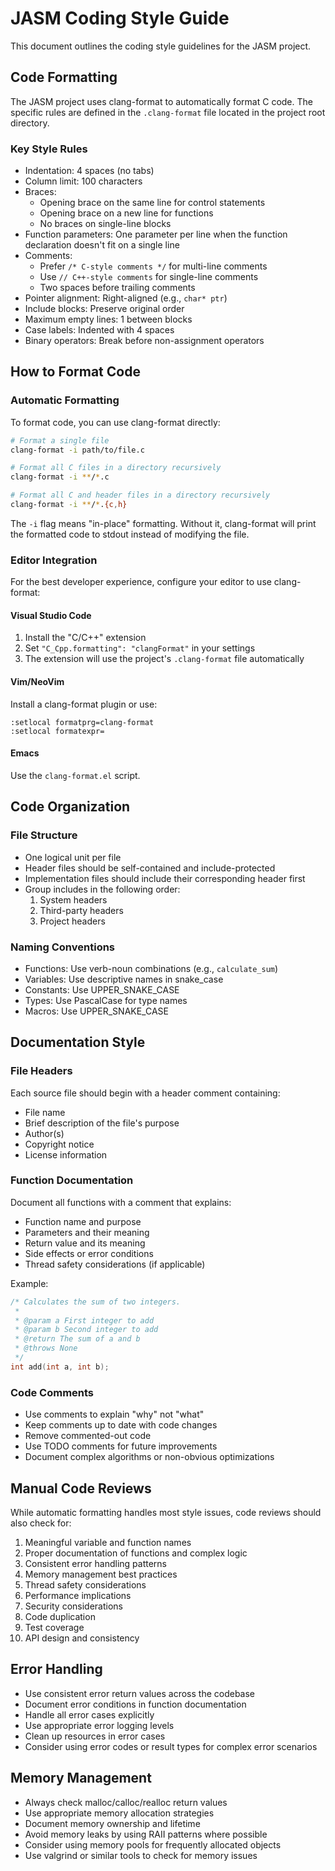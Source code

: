 # JASM Coding Style Guide

This document outlines the coding style guidelines for the JASM project.

## Code Formatting

The JASM project uses clang-format to automatically format C code. The specific rules are defined in the `.clang-format` file located in the project root directory.

### Key Style Rules

- Indentation: 4 spaces (no tabs)
- Column limit: 100 characters
- Braces: 
  - Opening brace on the same line for control statements
  - Opening brace on a new line for functions
  - No braces on single-line blocks
- Function parameters: One parameter per line when the function declaration doesn't fit on a single line
- Comments: 
  - Prefer `/* C-style comments */` for multi-line comments
  - Use `// C++-style comments` for single-line comments
  - Two spaces before trailing comments
- Pointer alignment: Right-aligned (e.g., `char* ptr`)
- Include blocks: Preserve original order
- Maximum empty lines: 1 between blocks
- Case labels: Indented with 4 spaces
- Binary operators: Break before non-assignment operators

## How to Format Code

### Automatic Formatting

To format code, you can use clang-format directly:

```bash
# Format a single file
clang-format -i path/to/file.c

# Format all C files in a directory recursively
clang-format -i **/*.c

# Format all C and header files in a directory recursively
clang-format -i **/*.{c,h}
```

The `-i` flag means "in-place" formatting. Without it, clang-format will print the formatted code to stdout instead of modifying the file.

### Editor Integration

For the best developer experience, configure your editor to use clang-format:

#### Visual Studio Code

1. Install the "C/C++" extension
2. Set `"C_Cpp.formatting": "clangFormat"` in your settings
3. The extension will use the project's `.clang-format` file automatically

#### Vim/NeoVim

Install a clang-format plugin or use:

```vim
:setlocal formatprg=clang-format
:setlocal formatexpr=
```

#### Emacs

Use the `clang-format.el` script.

## Code Organization

### File Structure

- One logical unit per file
- Header files should be self-contained and include-protected
- Implementation files should include their corresponding header first
- Group includes in the following order:
  1. System headers
  2. Third-party headers
  3. Project headers

### Naming Conventions

- Functions: Use verb-noun combinations (e.g., `calculate_sum`)
- Variables: Use descriptive names in snake_case
- Constants: Use UPPER_SNAKE_CASE
- Types: Use PascalCase for type names
- Macros: Use UPPER_SNAKE_CASE

## Documentation Style

### File Headers

Each source file should begin with a header comment containing:
- File name
- Brief description of the file's purpose
- Author(s)
- Copyright notice
- License information

### Function Documentation

Document all functions with a comment that explains:
- Function name and purpose
- Parameters and their meaning
- Return value and its meaning
- Side effects or error conditions
- Thread safety considerations (if applicable)

Example:
```c
/* Calculates the sum of two integers.
 *
 * @param a First integer to add
 * @param b Second integer to add
 * @return The sum of a and b
 * @throws None
 */
int add(int a, int b);
```

### Code Comments

- Use comments to explain "why" not "what"
- Keep comments up to date with code changes
- Remove commented-out code
- Use TODO comments for future improvements
- Document complex algorithms or non-obvious optimizations

## Manual Code Reviews

While automatic formatting handles most style issues, code reviews should also check for:

1. Meaningful variable and function names
2. Proper documentation of functions and complex logic
3. Consistent error handling patterns
4. Memory management best practices
5. Thread safety considerations
6. Performance implications
7. Security considerations
8. Code duplication
9. Test coverage
10. API design and consistency

## Error Handling

- Use consistent error return values across the codebase
- Document error conditions in function documentation
- Handle all error cases explicitly
- Use appropriate error logging levels
- Clean up resources in error cases
- Consider using error codes or result types for complex error scenarios

## Memory Management

- Always check malloc/calloc/realloc return values
- Use appropriate memory allocation strategies
- Document memory ownership and lifetime
- Avoid memory leaks by using RAII patterns where possible
- Consider using memory pools for frequently allocated objects
- Use valgrind or similar tools to check for memory issues

